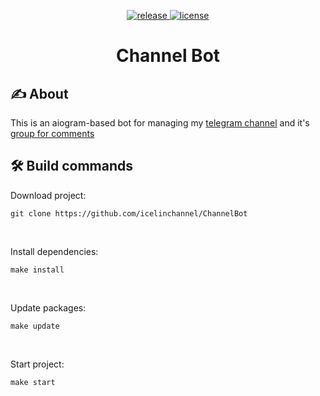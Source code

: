 <p align="center">
    <a href="https://github.com/icelinchannel/ChannelBot/releases">
        <img alt="release" src="https://img.shields.io/github/v/release/icelinchannel/ChannelBot?color=pink&label=Latest Release&style=for-the-badge&sort=semver">
    </a>
    <a href="LICENSE">
        <img alt="license" src="https://img.shields.io/github/license/icelinchannel/ChannelBot?color=pink&style=for-the-badge">
    </a>
</p>

<h1 align="center">Channel Bot</h1>

## :writing_hand: About
This is an aiogram-based bot for managing my [telegram channel](t.me/icelin_channel) and it's [group for comments](t.me/icelin_chat)

## :hammer_and_wrench: Build commands

Download project:
```shell
git clone https://github.com/icelinchannel/ChannelBot
```
<br>

Install dependencies:
```shell
make install
```
<br>

Update packages:
```shell
make update
```
<br>

Start project:
```shell
make start
```
<br>

